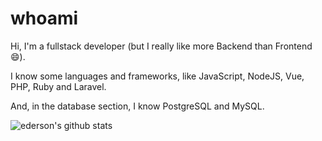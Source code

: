 # whoami

Hi, I'm a fullstack developer (but I really like more Backend than Frontend :smile:).

I know some languages and frameworks, like JavaScript, NodeJS, Vue, PHP, Ruby and Laravel.

And, in the database section, I know PostgreSQL and MySQL.

![ederson's github stats](https://github-readme-stats.vercel.app/api?username=edersonferreira&theme=dark)
